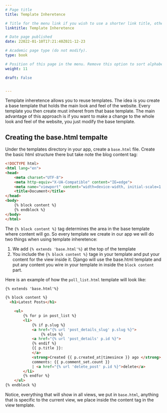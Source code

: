 ```yaml
---
# Page title
title: Template Inheretence

# Title for the menu link if you wish to use a shorter link title, otherwise remove this option.
linktitle: Template Inheretence

# Date page published
date: 22022-01-10T17:21:40Z021-12-23

# Academic page type (do not modify).
type: book

# Position of this page in the menu. Remove this option to sort alphabetically.
weight: 11

draft: False


---
```


Template inheretence allows you to reuse templates. The idea is you create a base template that holds the main look and feel of the website. Every template you then create must inheret from that base template. The main advantage of this approach is if you want to make a change to the whole look and feel of the website, you just modify the base template.

## Creating the base.html tempalte

Under the templates directory in your app, create a `base.html` file. Create the basic html structure there but take note the blog content tag:

```html
<!DOCTYPE html>
<html lang="en">
<head>
    <meta charset="UTF-8">
    <meta http-equiv="X-UA-Compatible" content="IE=edge">
    <meta name="viewport" content="width=device-width, initial-scale=1.0">
    <title>Document</title>
</head>
<body>
    {% block content %}
    {% endblock %}
</body>
</html>
```

The `{% block content %}` tag determines the area in the base template where content will go. So every template we create in our app we will do two things when using template inheretence:

1. We add `{% extends 'base.html'%}` at the top of the template
2. You include the `{% block content %}` tage in your template and put your content for the view inside it. Django will use the base.html template and put any content you wire in your template in inside the `block content` part.

Here is an example of how the `poll_list.html` template will look like:

```html
{% extends 'base.html'%}

{% block content %}
  <h1>Latest Posts</h1>

    <ul>
        {% for p in post_list %}
        <li>
            {% if p.slug %}
            <a href="{% url 'post_details_slug' p.slug %}">
                {% else %}
            <a href="{% url 'post_details' p.id %}">
            {% endif %}
            {{ p.title }}: 
            </a>
            <strong>Created {{ p.created_at|timesince }} ago </strong>, status is {{ p.get_status_display }},
            comments: {{ p.comment_set.count }}
            | <a href="{% url 'delete_post' p.id %}">delete</a>
        </li>
        {% endfor %}
    </ul>
{% endblock %}
```

Notice, everything that will show in all views, we put in `base.html`, anything that is specific to the current view, we place inside the content tag in the view template.

